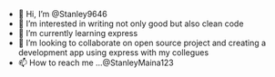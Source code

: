 - 👋 Hi, I’m @Stanley9646
- 👀 I’m interested in  writing not only good but also clean code
- 🌱 I’m currently learning express 
- 💞️ I’m looking to collaborate on  open source project and creating a development app using express with my collegues 
- 📫 How to reach me ...@StanleyMaina123

<!---
Stanley9646/Stanley9646 is a ✨ special ✨ repository because its `README.md` (this file) appears on your GitHub profile.
You can click the Preview link to take a look at your changes.
--->
